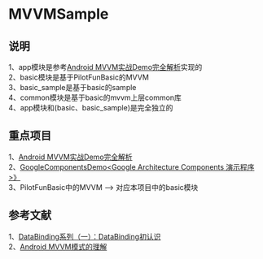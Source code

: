 # MVVMSample  

## 说明
1、app模块是参考[Android MVVM实战Demo完全解析](https://github.com/zhouxu88/MVVMDemo)实现的     
2、basic模块是基于PilotFunBasic的MVVM   
3、basic_sample是基于basic的sample     
4、common模块是基于basic的mvvm上层common库   
4、app模块和(basic、basic_sample)是完全独立的    

## 重点项目  
1、[Android MVVM实战Demo完全解析](https://github.com/zhouxu88/MVVMDemo)      
2、[GoogleComponentsDemo<Google Architecture Components 演示程序>》](https://github.com/xuexiangjys/GoogleComponentsDemo)       
3、PilotFunBasic中的MVVM --> 对应本项目中的basic模块    

## 参考文献   
1、[DataBinding系列（一）：DataBinding初认识](https://www.jianshu.com/p/53925ccb900e)     
2、[Android MVVM模式的理解](https://www.jianshu.com/p/4830912f5162)            

